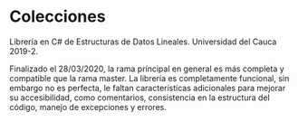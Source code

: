 # Colecciones
Librería en C# de Estructuras de Datos Lineales. Universidad del Cauca 2019-2.

Finalizado el 28/03/2020, la rama príncipal en general es más completa y compatible que la rama master.
La librería es completamente funcional, sin embargo no es perfecta, le faltan características adicionales para mejorar su accesibilidad,
como comentarios, consistencia en la estructura del código, manejo de excepciones y errores.
